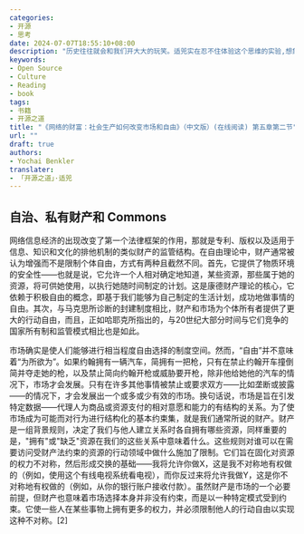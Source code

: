 ```yaml
---
categories:
- 开源
- 思考
date: 2024-07-07T18:55:10+08:00
description: "历史往往就会和我们开大大的玩笑。适兕实在忍不住体验这个思维的实验,想象虚拟的历史，于是尝试花几个月的时间翻译。Enjoy！Happy Reading～"
keywords:
- Open Source
- Culture
- Reading
- book
tags:
- 书籍
- 开源之道
title: "《网络的财富：社会生产如何改变市场和自由》（中文版）(在线阅读) 第五章第二节"
url: ""
draft: true
authors:
- Yochai Benkler
translater:
- 「开源之道」·适兕
---
```


## 自治、私有财产和 Commons

网络信息经济的出现改变了第一个法律框架的作用，那就是专利、版权以及适用于信息、知识和文化的排他机制的类似财产的监管结构。在自由理论中，财产通常被认为增强而不是限制个体自由，方式有两种且截然不同。首先，它提供了物质环境的安全性——也就是说，它允许一个人相对确定地知道，某些资源，那些属于她的资源，将可供她使用，以执行她随时间制定的计划。这是康德财产理论的核心，它依赖于积极自由的概念，即基于我们能够为自己制定的生活计划，成功地做事情的自由。其次，与马克思所诊断的封建制度相比，财产和市场为个体所有者提供了更大的行动自由，而且，正如哈耶克所指出的，与20世纪大部分时间与它们竞争的国家所有制和监管模式相比也是如此。

市场确实是使人们能够进行相当程度自由选择的制度空间。然而，“自由”并不意味着“为所欲为”。如果约翰拥有一辆汽车，简拥有一把枪，只有在禁止约翰开车撞倒简并夺走她的枪，以及禁止简向约翰开枪或威胁要开枪，除非他给她他的汽车的情况下，市场才会发展。只有在许多其他事情被禁止或要求双方——比如垄断或披露——的情况下，才会发展出一个或多或少有效的市场。换句话说，市场是旨在引发特定数据——代理人为商品或资源支付的相对意愿和能力的有结构的关系。为了使市场成为可能而对行为进行结构化的基本约束集，就是我们通常所说的财产。财产是一组背景规则，决定了我们与他人建立关系时各自拥有哪些资源，同样重要的是，"拥有"或"缺乏"资源在我们的这些关系中意味着什么。这些规则对谁可以在需要访问受财产法约束的资源的行动领域中做什么施加了限制。它们旨在固化对资源的权力不对称，然后形成交换的基础——我将允许你做X，这是我不对称地有权做的（例如，使用这个有线电视系统看电视），而你反过来将允许我做Y，这是你不对称地有权做的（例如，从你的银行账户接收付款）。虽然财产是市场的一个必要前提，但财产也意味着市场选择本身并非没有约束，而是以一种特定模式受到约束。它使一些人在某些事物上拥有更多的权力，并必须限制他人的行动自由以实现这种不对称。[2]